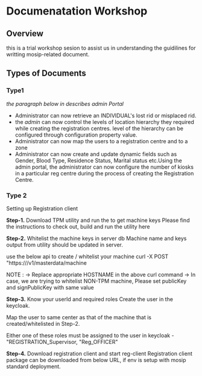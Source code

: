 # Documenatation Workshop

## Overview
this is a trial workshop sesion to assist us in understanding the guidilines for writting mosip-related document.

## Types of Documents

### Type1

_the paragraph below in describes admin Portal_

* Administrator can now retrieve an INDIVIDUAL's lost rid or misplaced rid. 
* the *admin* can now control the levels of location hierarchy they required while creating the registration centres. level of the hierarchy can be configured through configuration property value.
* Administrator can now map the users to a registration centre and to a zone
* Administrator can now create and update dynamic fields such as Gender, Blood Type, Residence Status, Marital status etc.Using the admin portal, the administrator can now configure the number of kiosks in a particular reg centre during the process of creating the Registration Centre.

### Type 2

Setting up Registration client

**Step-1.** Download TPM utility and run the to get machine keys
     Please find the instructions to check out, build and run the utility here

**Step-2.** Whitelist the machine keys in server db
     Machine name and keys output from utility should be updated in server.

use the below api to create / whitelist your machine
curl -X POST "https://<HOSTNAME>/v1/masterdata/machine

NOTE :
-> Replace appropriate HOSTNAME in the above curl command
-> In case, we are trying to whitelist NON-TPM machine, Please set publicKey and signPublicKey with same value

**Step-3.** Know your userId and required roles
     Create the user in the keycloak.

Map the user to same center as that of the machine that is created/whitelisted in Step-2.

Either one of these roles must be assigned to the user in keycloak - "REGISTRATION_Supervisor, "Reg_OFFICER"

**Step-4.** Download registration client and start reg-client
     Registration client package can be downloaded from below URL, if env is setup with mosip standard deployment.
  
